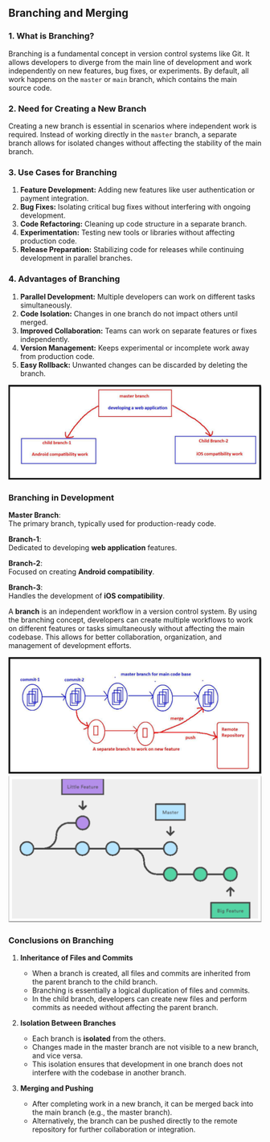 
## Branching and Merging

### 1. **What is Branching?**

Branching is a fundamental concept in version control systems like Git. It allows developers to diverge from the main line of development and work independently on new features, bug fixes, or experiments. By default, all work happens on the `master` or `main` branch, which contains the main source code.

### 2. **Need for Creating a New Branch**

Creating a new branch is essential in scenarios where independent work is required. Instead of working directly in the `master` branch, a separate branch allows for isolated changes without affecting the stability of the main branch.

### 3. **Use Cases for Branching**

1. **Feature Development:** Adding new features like user authentication or payment integration.
2. **Bug Fixes:** Isolating critical bug fixes without interfering with ongoing development.
3. **Code Refactoring:** Cleaning up code structure in a separate branch.
4. **Experimentation:** Testing new tools or libraries without affecting production code.
5. **Release Preparation:** Stabilizing code for releases while continuing development in parallel branches.


### 4. **Advantages of Branching**

1. **Parallel Development:** Multiple developers can work on different tasks simultaneously.
2. **Code Isolation:** Changes in one branch do not impact others until merged.
3. **Improved Collaboration:** Teams can work on separate features or fixes independently.
4. **Version Management:** Keeps experimental or incomplete work away from production code.
5. **Easy Rollback:** Unwanted changes can be discarded by deleting the branch.

![Branch](images/branch1.png)

### Branching in Development

**Master Branch**:  
The primary branch, typically used for production-ready code.

**Branch-1**:  
Dedicated to developing **web application** features.

**Branch-2**:  
Focused on creating **Android compatibility**.

**Branch-3**:  
Handles the development of **iOS compatibility**.

A **branch** is an independent workflow in a version control system. By using the branching concept, developers can create multiple workflows to work on different features or tasks simultaneously without affecting the main codebase. This allows for better collaboration, organization, and management of development efforts.

![Branch](images/branch2.png)
![Branch](images/branch3.png)

### Conclusions on Branching

1. **Inheritance of Files and Commits**  
   - When a branch is created, all files and commits are inherited from the parent branch to the child branch.  
   - Branching is essentially a logical duplication of files and commits.  
   - In the child branch, developers can create new files and perform commits as needed without affecting the parent branch.

2. **Isolation Between Branches**  
   - Each branch is **isolated** from the others.  
   - Changes made in the master branch are not visible to a new branch, and vice versa.  
   - This isolation ensures that development in one branch does not interfere with the codebase in another branch.

3. **Merging and Pushing**  
   - After completing work in a new branch, it can be merged back into the main branch (e.g., the master branch).  
   - Alternatively, the branch can be pushed directly to the remote repository for further collaboration or integration.
